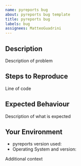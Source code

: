 ```yaml
---
name: pyreports bug
about: pyreports bug template
title: pyreports bug
labels: bug
assignees: MatteoGuadrini
---
```


## Description

Description of problem

## Steps to Reproduce

Line of code

## Expected Behaviour

Description of what is expected

## Your Environment

* pyreports version used:
* Operating System and version:

Additional context
